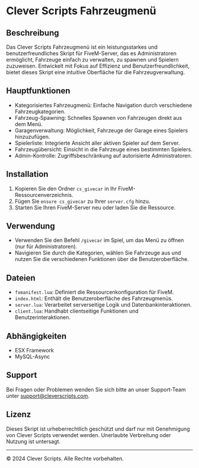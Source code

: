 # Clever Scripts Fahrzeugmenü

## Beschreibung

Das Clever Scripts Fahrzeugmenü ist ein leistungsstarkes und benutzerfreundliches Skript für FiveM-Server, das es Administratoren ermöglicht, Fahrzeuge einfach zu verwalten, zu spawnen und Spielern zuzuweisen. Entwickelt mit Fokus auf Effizienz und Benutzerfreundlichkeit, bietet dieses Skript eine intuitive Oberfläche für die Fahrzeugverwaltung.

## Hauptfunktionen

- Kategorisiertes Fahrzeugmenü: Einfache Navigation durch verschiedene Fahrzeugkategorien.
- Fahrzeug-Spawning: Schnelles Spawnen von Fahrzeugen direkt aus dem Menü.
- Garagenverwaltung: Möglichkeit, Fahrzeuge der Garage eines Spielers hinzuzufügen.
- Spielerliste: Integrierte Ansicht aller aktiven Spieler auf dem Server.
- Fahrzeugübersicht: Einsicht in die Fahrzeuge eines bestimmten Spielers.
- Admin-Kontrolle: Zugriffsbeschränkung auf autorisierte Administratoren.

## Installation

1. Kopieren Sie den Ordner `cs_givecar` in Ihr FiveM-Ressourcenverzeichnis.
2. Fügen Sie `ensure cs_givecar` zu Ihrer `server.cfg` hinzu.
3. Starten Sie Ihren FiveM-Server neu oder laden Sie die Ressource.

## Verwendung

- Verwenden Sie den Befehl `/givecar` im Spiel, um das Menü zu öffnen (nur für Administratoren).
- Navigieren Sie durch die Kategorien, wählen Sie Fahrzeuge aus und nutzen Sie die verschiedenen Funktionen über die Benutzeroberfläche.

## Dateien

- `fxmanifest.lua`: Definiert die Ressourcenkonfiguration für FiveM.
- `index.html`: Enthält die Benutzeroberfläche des Fahrzeugmenüs.
- `server.lua`: Verarbeitet serverseitige Logik und Datenbankinteraktionen.
- `client.lua`: Handhabt clientseitige Funktionen und Benutzerinteraktionen.

## Abhängigkeiten

- ESX Framework
- MySQL-Async

## Support

Bei Fragen oder Problemen wenden Sie sich bitte an unser Support-Team unter support@cleverscripts.com.

## Lizenz

Dieses Skript ist urheberrechtlich geschützt und darf nur mit Genehmigung von Clever Scripts verwendet werden. Unerlaubte Verbreitung oder Nutzung ist untersagt.

---

© 2024 Clever Scripts. Alle Rechte vorbehalten.
